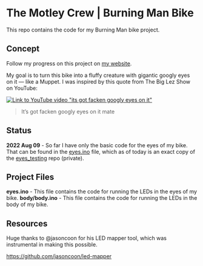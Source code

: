 # The Motley Crew | Burning Man Bike

This repo contains the code for my Burning Man bike project.

## Concept
Follow my progress on this project on [my website](https://austenclement.com/building-my-playa-bike-part-1/).

My goal is to turn this bike into a fluffy creature with gigantic googly eyes on it — like a Muppet. I was inspired by this quote from The Big Lez Show on YouTube:

[![Link to YouTube video "its got facken googly eyes on it"](https://img.youtube.com/vi/zrVhUX2bSWI/0.jpg)](https://www.youtube.com/watch?v=zrVhUX2bSWI&t=17s)

> It’s got facken googly eyes on it mate

## Status
**2022 Aug 09** - So far I have only the basic code for the eyes of my bike. That can be found in the [eyes.ino](eyes.ino) file, which as of today is an exact copy of the [eyes_testing](https://github.com/austeninc/eyes_testing) repo (private).

## Project Files
**eyes.ino** - This file contains the code for running the LEDs in the eyes of my bike.
**body/body.ino** - This file contains the code for running the LEDs in the body of my bike.

## Resources
Huge thanks to @jasoncoon for his LED mapper tool, which was instrumental in making this possible.

https://github.com/jasoncoon/led-mapper
